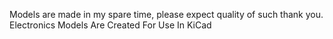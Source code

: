 Models are made in my spare time, please expect quality of such thank you.
Electronics Models Are Created For Use In KiCad
